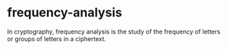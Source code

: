 # frequency-analysis
In cryptography, frequency analysis is the study of the frequency of letters or groups of letters in a ciphertext.
